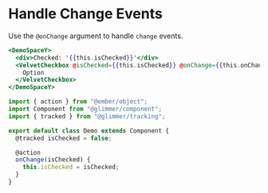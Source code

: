# Handle Change Events

Use the `@onChange` argument to handle `change` events.

```hbs template
<DemoSpaceY>
  <div>Checked: '{{this.isChecked}}'</div>
  <VelvetCheckbox @isChecked={{this.isChecked}} @onChange={{this.onChange}}>
    Option
  </VelvetCheckbox>
</DemoSpaceY>
```

```js component
import { action } from "@ember/object";
import Component from "@glimmer/component";
import { tracked } from "@glimmer/tracking";

export default class Demo extends Component {
  @tracked isChecked = false;

  @action
  onChange(isChecked) {
    this.isChecked = isChecked;
  }
}
```
